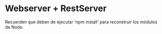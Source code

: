 # Webserver + RestServer

Recuerden que deben de ejecutar 'npm install' para reconstruir los módulos de Node.